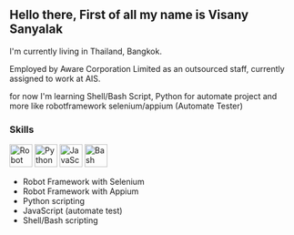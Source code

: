 <!--
**visanu1996/visanu1996** is a ✨ _special_ ✨ repository because its `README.md` (this file) appears on your GitHub profile.

Here are some ideas to get you started:


- 🔭 I’m currently working on ...
- 🌱 I’m currently learning ...
- 👯 I’m looking to collaborate on ...
- 🤔 I’m looking for help with ...
- 💬 Ask me about ...
- 📫 How to reach me: ...
- 😄 Pronouns: ...
- ⚡ Fun fact: ...
-->

## Hello there, First of all my name is Visany Sanyalak
<p>I'm currently living in Thailand, Bangkok.</p>
<p>Employed by Aware Corporation Limited as an outsourced staff, currently assigned to work at AIS.</p>
<p>for now  I'm learning Shell/Bash Script, Python for automate project and more like robotframework  selenium/appium (Automate Tester)</p>

### Skills

<p align="left">
  <img src="https://cdn.jsdelivr.net/npm/simple-icons@latest/icons/robotframework.svg" alt="Robot Framework" width="40" height="40"/>
  <img src="https://cdn.jsdelivr.net/gh/devicons/devicon/icons/python/python-original.svg" alt="Python" width="40" height="40"/>
  <img src="https://cdn.jsdelivr.net/gh/devicons/devicon/icons/javascript/javascript-original.svg" alt="JavaScript" width="40" height="40"/>
  <img src="https://cdn.jsdelivr.net/gh/devicons/devicon/icons/bash/bash-original.svg" alt="Bash" width="40" height="40"/>
</p>

- Robot Framework with Selenium  
- Robot Framework with Appium  
- Python scripting  
- JavaScript (automate test)  
- Shell/Bash scripting
